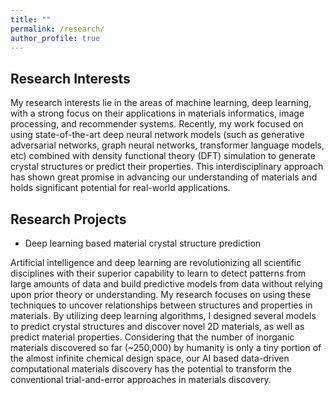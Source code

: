 ```yaml
---
title: ""
permalink: /research/
author_profile: true
---
```


## Research Interests

My research interests lie in the areas of machine learning, deep learning, with a strong focus on their applications in materials informatics, image processing, and recommender systems. Recently, my work focused on using state-of-the-art deep neural network models (such as generative adversarial networks, graph neural networks, transformer language models, etc) combined with density functional theory (DFT) simulation to generate crystal structures or predict their properties. This interdisciplinary approach has shown great promise in advancing our understanding of materials and holds significant potential for real-world applications.

## Research Projects

* Deep learning based material crystal structure prediction 

Artificial intelligence and deep learning are revolutionizing all scientific disciplines with their superior capability to learn to detect patterns from large amounts of data and build predictive models from data without relying upon prior theory or understanding. My research focuses on using these techniques to uncover relationships between structures and properties in materials. By utilizing deep learning algorithms, I designed several models to predict crystal structures and discover novel 2D materials, as well as predict material properties. Considering that the number of inorganic materials discovered so far (~250,000) by humanity is only a tiny portion of the almost infinite chemical design space, our AI based data-driven computational materials discovery has the potential to transform the conventional trial-and-error approaches in materials discovery.
